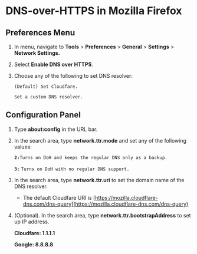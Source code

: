 # DNS-over-HTTPS in Mozilla Firefox

## **Preferences Menu**

1. In menu, navigate to **Tools** &gt; **Preferences** &gt; **General** &gt; **Settings** &gt; **Network Settings.**
2. Select **Enable DNS over HTTPS**.
3. Choose any of the following to set DNS resolver:

   `(Default) Set Cloudfare.`

   `Set a custom DNS resolver.`

## Configuration Panel

1. Type **about:config** in the URL bar.
2. In the search area, type **network.ttr.mode** and set any of the following values:

   **`2:`**`Turns on DoH and keeps the regular DNS only as a backup.`

   **`3:`** `Turns on DoH with no regular DNS support.`

3. In the search area, type **network.ttr.uri** to set the domain name of the DNS resolver.
   * The default Cloudfare URI is [https://mozilla.cloudflare-dns.com/dns-query](https://mozilla.cloudflare-dns.com/dns-query)
4. \(Optional\). In the search area, type **network.ttr.bootstrapAddress** to set up IP address.

   **Cloudfare: 1.1.1.1**

   **Google: 8.8.8.8**

